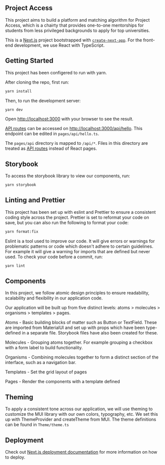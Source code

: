 ## Project Access

This project aims to build a platform and matching algorithm for Project Access, which is a chairty that provides one-to-one mentorships for students from less privileged backgrounds to apply for top universities.

This is a [Next.js](https://nextjs.org/) project bootstrapped with [`create-next-app`](https://github.com/vercel/next.js/tree/canary/packages/create-next-app). For the front-end development, we use React with TypeScript.

## Getting Started

This project has been configered to run with yarn.

After cloning the repo, first run:

```bash
yarn install
```

Then, to run the development server:

```bash
yarn dev
```

Open [http://localhost:3000](http://localhost:3000) with your browser to see the result.

[API routes](https://nextjs.org/docs/api-routes/introduction) can be accessed on [http://localhost:3000/api/hello](http://localhost:3000/api/hello). This endpoint can be edited in `pages/api/hello.ts`.

The `pages/api` directory is mapped to `/api/*`. Files in this directory are treated as [API routes](https://nextjs.org/docs/api-routes/introduction) instead of React pages.

## Storybook

To access the storybook library to view our components, run:

```bash
yarn storybook
```

## Linting and Prettier

This project has been set up with eslint and Prettier to ensure a consistent coding style across the project. Prettier is set to reformat your code on save, but you can also run the following to format your code:

```bash
yarn format:fix
```

Eslint is a tool used to improve our code. It will give errors or warnings for problematic patterns or code which doesn't adhere to certain guidelines. For example it will give a warning for imports that are defined but never used. To check your code before a commit, run:

```bash
yarn lint
```

## Components

In this project, we follow atomic design principles to ensure readability, scalability and flexibility in our application code.

Our application will be built up from five distinct levels: atoms > molecules > organisms > templates > pages.

Atoms - Basic building blocks of matter such as Button or TextField. These are imported from MaterialUI and set up with props which have been type-defined in a separate file. Storybook files have also been created for these.

Molecules - Grouping atoms together. For example grouping a checkbox with a form label to build functionality.

Organisms - Combining molecules together to form a distinct section of the interface, such as a navigation bar.

Templates - Set the grid layout of pages

Pages - Render the components with a template defined

## Theming

To apply a consistent tone across our application, we will use theming to customize the MUI library with our own colors, typography, etc. We set this up with ThemeProvider and createTheme from MUI. The theme definitions can be found in `Theme/theme.ts`

## Deployment

Check out [Next.js deployment documentation](https://nextjs.org/docs/deployment) for more information on how to deploy.
